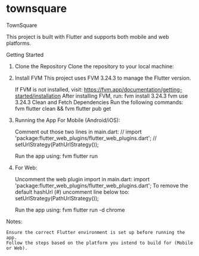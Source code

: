 # townsquare

TownSquare

This project is built with Flutter and supports both mobile and web platforms.

Getting Started

1. Clone the Repository
   Clone the repository to your local machine:

2. Install FVM
   This project uses FVM 3.24.3 to manage the Flutter version.

    If FVM is not installed, visit: https://fvm.app/documentation/getting-started/installation
    After installing FVM, run:
    fvm install 3.24.3
    fvm use 3.24.3
    Clean and Fetch Dependencies
    Run the following commands:
    fvm flutter clean && fvm flutter pub get

3. Running the App
    For Mobile (Android/iOS):

    Comment out those two lines in main.dart:
    // import 'package:flutter_web_plugins/flutter_web_plugins.dart';
    // setUrlStrategy(PathUrlStrategy());
    
    Run the app using:
    fvm flutter run


4. For Web:

    Uncomment the web plugin import in main.dart:
    import 'package:flutter_web_plugins/flutter_web_plugins.dart';
    To remove the default hashUrl (#) uncomment line below too:
    setUrlStrategy(PathUrlStrategy());

    Run the app using:
    fvm flutter run -d chrome

Notes:

    Ensure the correct Flutter environment is set up before running the app.
    Follow the steps based on the platform you intend to build for (Mobile or Web).
